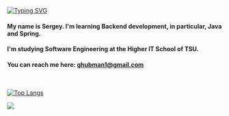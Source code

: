 [![Typing SVG](https://readme-typing-svg.demolab.com?font=Fira+Code&pause=1000&color=2375DC&random=false&width=435&lines=Hello+everyone!+%F0%9F%91%8B)](https://git.io/typing-svg)

#### My name is Sergey. I'm learning Backend development, in particular, Java and Spring. 
#### I'm studying Software Engineering at the Higher IT School of TSU.
#### You can reach me here: ghubman1@gmail.com 

<br />

[![Top Langs](https://github-readme-stats.vercel.app/api/top-langs/?username=T9404&layout=compact&size_weight=0.5&count_weight=0.5&exclude_repo=currencyCompare,travelTemp,defaultFolderMint,remember,github-readme-stats,hitsStudy)](https://github.com/T9404/github-readme-stats)

![](https://github-profile-summary-cards.vercel.app/api/cards/profile-details?username=T9404&theme=discord_old_blurple)
